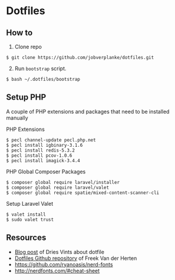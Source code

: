 # Dotfiles

## How to

1. Clone repo
```shell
$ git clone https://github.com/jobverplanke/dotfiles.git
```

2. Run `bootstrap` script.
```shell
$ bash ~/.dotfiles/bootstrap
```

## Setup PHP

A couple of PHP extensions and packages that need to be installed manually

PHP Extensions
```shell
$ pecl channel-update pecl.php.net
$ pecl install igbinary-3.1.6
$ pecl install redis-5.3.2
$ pecl install pcov-1.0.6
$ pecl install imagick-3.4.4
```

PHP Global Composer Packages 
```shell
$ composer global require laravel/installer
$ composer global require laravel/valet
$ composer global require spatie/mixed-content-scanner-cli
```

Setup Laravel Valet
```shell
$ valet install
$ sudo valet trust
```

## Resources
- [Blog post](https://driesvints.com/blog/getting-started-with-dotfiles) of Dries Vints about dotfile
- [Dotfiles Github repository](https://github.com/freekmurze/dotfiles) of Freek Van der Herten
- https://github.com/ryanoasis/nerd-fonts
- http://nerdfonts.com/#cheat-sheet

